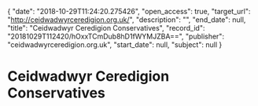 {
  "date": "2018-10-29T11:24:20.275426", 
  "open_access": true, 
  "target_url": "http://ceidwadwyrceredigion.org.uk/", 
  "description": "", 
  "end_date": null, 
  "title": "Ceidwadwyr Ceredigion Conservatives", 
  "record_id": "20181029T112420/hOxxTCmDub8hD1fWYMJZBA==", 
  "publisher": "ceidwadwyrceredigion.org.uk", 
  "start_date": null, 
  "subject": null
}

# Ceidwadwyr Ceredigion Conservatives

